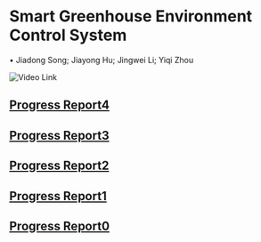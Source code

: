 # Smart Greenhouse Environment Control System

• Jiadong Song; Jiayong Hu; Jingwei Li; Yiqi Zhou

![Video Link](https://www.youtube.com/watch?v=rPscMN4SCZo)

## [Progress Report4](progress_report_4.md)

## [Progress Report3](progress_report_3.md)

## [Progress Report2](progress_report_2.md)

## [Progress Report1](progress_report_1.md)

## [Progress Report0](progress_report.html)
